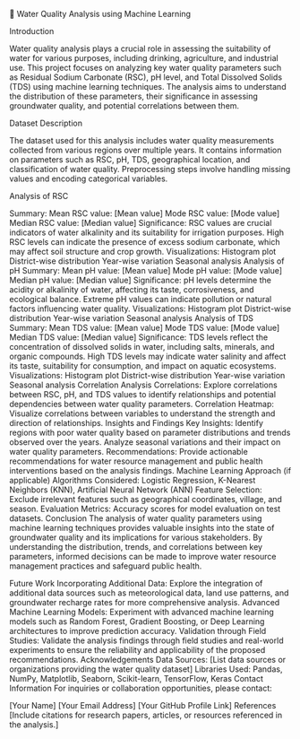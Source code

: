🚀 Water Quality Analysis using Machine Learning


Introduction

Water quality analysis plays a crucial role in assessing the suitability of water for various purposes, including drinking, agriculture, and industrial use. This project focuses on analyzing key water quality parameters such as Residual Sodium Carbonate (RSC), pH level, and Total Dissolved Solids (TDS) using machine learning techniques. The analysis aims to understand the distribution of these parameters, their significance in assessing groundwater quality, and potential correlations between them.

Dataset Description

The dataset used for this analysis includes water quality measurements collected from various regions over multiple years. It contains information on parameters such as RSC, pH, TDS, geographical location, and classification of water quality. Preprocessing steps involve handling missing values and encoding categorical variables.

Analysis of RSC

Summary:
Mean RSC value: [Mean value]
Mode RSC value: [Mode value]
Median RSC value: [Median value]
Significance: RSC values are crucial indicators of water alkalinity and its suitability for irrigation purposes. High RSC levels can indicate the presence of excess sodium carbonate, which may affect soil structure and crop growth.
Visualizations:
Histogram plot
District-wise distribution
Year-wise variation
Seasonal analysis
Analysis of pH
Summary:
Mean pH value: [Mean value]
Mode pH value: [Mode value]
Median pH value: [Median value]
Significance: pH levels determine the acidity or alkalinity of water, affecting its taste, corrosiveness, and ecological balance. Extreme pH values can indicate pollution or natural factors influencing water quality.
Visualizations:
Histogram plot
District-wise distribution
Year-wise variation
Seasonal analysis
Analysis of TDS
Summary:
Mean TDS value: [Mean value]
Mode TDS value: [Mode value]
Median TDS value: [Median value]
Significance: TDS levels reflect the concentration of dissolved solids in water, including salts, minerals, and organic compounds. High TDS levels may indicate water salinity and affect its taste, suitability for consumption, and impact on aquatic ecosystems.
Visualizations:
Histogram plot
District-wise distribution
Year-wise variation
Seasonal analysis
Correlation Analysis
Correlations:
Explore correlations between RSC, pH, and TDS values to identify relationships and potential dependencies between water quality parameters.
Correlation Heatmap: Visualize correlations between variables to understand the strength and direction of relationships.
Insights and Findings
Key Insights:
Identify regions with poor water quality based on parameter distributions and trends observed over the years.
Analyze seasonal variations and their impact on water quality parameters.
Recommendations: Provide actionable recommendations for water resource management and public health interventions based on the analysis findings.
Machine Learning Approach (if applicable)
Algorithms Considered: Logistic Regression, K-Nearest Neighbors (KNN), Artificial Neural Network (ANN)
Feature Selection: Exclude irrelevant features such as geographical coordinates, village, and season.
Evaluation Metrics: Accuracy scores for model evaluation on test datasets.
Conclusion
The analysis of water quality parameters using machine learning techniques provides valuable insights into the state of groundwater quality and its implications for various stakeholders. By understanding the distribution, trends, and correlations between key parameters, informed decisions can be made to improve water resource management practices and safeguard public health.

Future Work
Incorporating Additional Data: Explore the integration of additional data sources such as meteorological data, land use patterns, and groundwater recharge rates for more comprehensive analysis.
Advanced Machine Learning Models: Experiment with advanced machine learning models such as Random Forest, Gradient Boosting, or Deep Learning architectures to improve prediction accuracy.
Validation through Field Studies: Validate the analysis findings through field studies and real-world experiments to ensure the reliability and applicability of the proposed recommendations.
Acknowledgements
Data Sources: [List data sources or organizations providing the water quality dataset]
Libraries Used: Pandas, NumPy, Matplotlib, Seaborn, Scikit-learn, TensorFlow, Keras
Contact Information
For inquiries or collaboration opportunities, please contact:

[Your Name]
[Your Email Address]
[Your GitHub Profile Link]
References
[Include citations for research papers, articles, or resources referenced in the analysis.]

